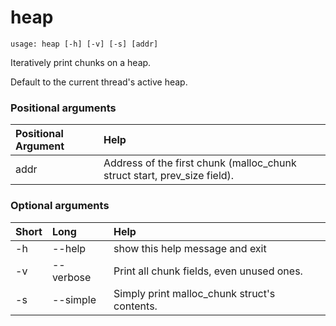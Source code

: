 <!-- THIS PART OF THIS FILE IS AUTOGENERATED. DO NOT MODIFY IT. See scripts/generate-docs.sh -->
# heap

```text
usage: heap [-h] [-v] [-s] [addr]

```

Iteratively print chunks on a heap.

Default to the current thread's active heap.
### Positional arguments

|Positional Argument|Help|
| :--- | :--- |
|addr|Address of the first chunk (malloc_chunk struct start, prev_size field).|

### Optional arguments

|Short|Long|Help|
| :--- | :--- | :--- |
|-h|--help|show this help message and exit|
|-v|--verbose|Print all chunk fields, even unused ones.|
|-s|--simple|Simply print malloc_chunk struct's contents.|

<!-- END OF AUTOGENERATED PART. Do not modify this line or the line below, they mark the end of the auto-generated part of the file. If you want to extend the documentation in a way which cannot easily be done by adding to the command help description, write below the following line. -->
<!-- ------------\>8---- ----\>8---- ----\>8------------ -->
